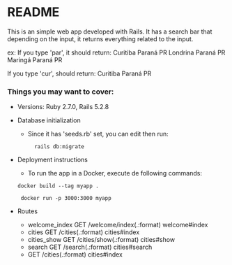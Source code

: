 # README

This is an simple web app developed with Rails.
It has a search bar that depending on the input, it returns everything related to the input.

ex:
If you type 'par', it should return:
Curitiba 	Paraná 	PR
Londrina 	Paraná 	PR
Maringá 	Paraná 	PR

If you type 'cur', should return:
Curitiba 	Paraná 	PR

### Things you may want to cover:

* Versions: Ruby 2.7.0, Rails 5.2.8

* Database initialization
  * Since it has 'seeds.rb' set,  you can edit then run:
    ```
      rails db:migrate
    ```
* Deployment instructions
    * To run the app in a Docker, execute de following commands:
    ```
    docker build --tag myapp .
    ```
   ```
    docker run -p 3000:3000 myapp
    ```

* Routes
  * welcome_index GET    /welcome/index(.:format)                                                                 welcome#index
  * cities GET    /cities(.:format)                                                                        cities#index
  * cities_show GET    /cities/show(.:format)                                                                   cities#show
  * search GET    /search(.:format)                                                                        cities#search
  * GET    /cities(.:format)                                                                        cities#index
